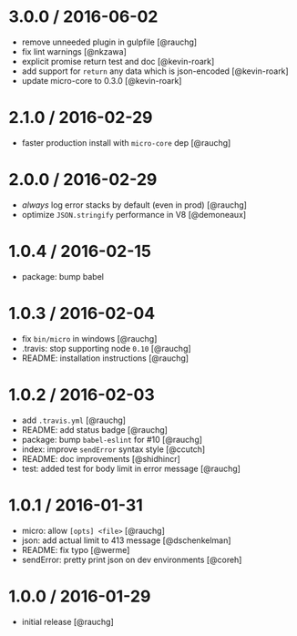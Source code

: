 
3.0.0 / 2016-06-02
==================

  * remove unneeded plugin in gulpfile [@rauchg]
  * fix lint warnings [@nkzawa]
  * explicit promise return test and doc [@kevin-roark]
  * add support for `return` any data which is json-encoded [@kevin-roark]
  * update micro-core to 0.3.0 [@kevin-roark]

2.1.0 / 2016-02-29
==================

  * faster production install with `micro-core` dep [@rauchg]

2.0.0 / 2016-02-29
==================

  * *always* log error stacks by default (even in prod) [@rauchg]
  * optimize `JSON.stringify` performance in V8 [@demoneaux]

1.0.4 / 2016-02-15
==================

  * package: bump babel

1.0.3 / 2016-02-04
==================

  * fix `bin/micro` in windows [@rauchg]
  * .travis: stop supporting node `0.10` [@rauchg]
  * README: installation instructions [@rauchg]

1.0.2 / 2016-02-03
==================

  * add `.travis.yml` [@rauchg]
  * README: add status badge [@rauchg]
  * package: bump `babel-eslint` for #10 [@rauchg]
  * index: improve `sendError` syntax style [@ccutch]
  * README: doc improvements [@shidhincr]
  * test: added test for body limit in error message [@rauchg]

1.0.1 / 2016-01-31
==================

  * micro: allow `[opts] <file>` [@rauchg]
  * json: add actual limit to 413 message [@dschenkelman]
  * README: fix typo [@werme]
  * sendError: pretty print json on dev environments [@coreh]

1.0.0 / 2016-01-29
==================

  * initial release [@rauchg]



